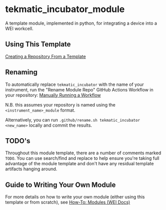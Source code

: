 # tekmatic_incubator_module

A template module, implemented in python, for integrating a device into a WEI workcell.

## Using This Template

[Creating a Repository From a Template](https://docs.github.com/en/repositories/creating-and-managing-repositories/creating-a-repository-from-a-template)


## Renaming

To automatically replace `tekmatic_incubator` with the name of your instrument, run the "Rename Module Repo" GitHub Actions Workflow in your repository: [Manually Running a Workflow](https://docs.github.com/en/actions/managing-workflow-runs-and-deployments/managing-workflow-runs/manually-running-a-workflow)

N.B. this assumes your repository is named using the `<instrument_name>_module` format.

Alternatively, you can run `.github/rename.sh tekmatic_incubator <new_name>` locally and commit the results.

## TODO's

Throughout this module template, there are a number of comments marked `TODO`. You can use search/find and replace to help ensure you're taking full advantage of the module template and don't have any residual template artifacts hanging around.

## Guide to Writing Your Own Module

For more details on how to write your own module (either using this template or from scratch), see [How-To: Modules (WEI Docs)](https://rpl-wei.readthedocs.io/en/latest/pages/how-to/module.html)
